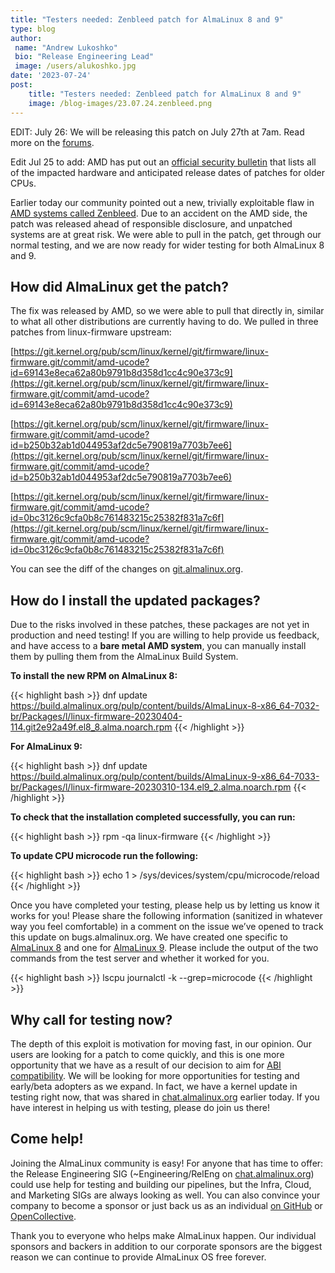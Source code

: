 ```yaml
---
title: "Testers needed: Zenbleed patch for AlmaLinux 8 and 9"
type: blog
author: 
 name: "Andrew Lukoshko"
 bio: "Release Engineering Lead"
 image: /users/alukoshko.jpg
date: '2023-07-24'
post:
    title: "Testers needed: Zenbleed patch for AlmaLinux 8 and 9"
    image: /blog-images/23.07.24.zenbleed.png
---
```


EDIT: July 26: We will be releasing this patch on July 27th at 7am. Read more on the [forums](https://almalinux.discourse.group/t/zenbleed-patch-release-7am-eastern-us-time-7-27-23/2802).

Edit Jul 25 to add: AMD has put out an [official security bulletin](https://www.amd.com/en/resources/product-security/bulletin/amd-sb-7008.html) that lists all of the impacted hardware and anticipated release dates of patches for older CPUs. 

Earlier today our community pointed out a new, trivially exploitable flaw in [AMD systems called Zenbleed](https://lwn.net/Articles/939099/). Due to an accident on the AMD side, the patch was released ahead of responsible disclosure, and unpatched systems are at great risk. We were able to pull in the patch, get through our normal testing, and we are now ready for wider testing for both AlmaLinux 8 and 9.


## How did AlmaLinux get the patch?

The fix was released by AMD, so we were able to pull that directly in, similar to what all other distributions are currently having to do. We pulled in three patches from linux-firmware upstream:

[https://git.kernel.org/pub/scm/linux/kernel/git/firmware/linux-firmware.git/commit/amd-ucode?id=69143e8eca62a80b9791b8d358d1cc4c90e373c9](https://git.kernel.org/pub/scm/linux/kernel/git/firmware/linux-firmware.git/commit/amd-ucode?id=69143e8eca62a80b9791b8d358d1cc4c90e373c9)

[https://git.kernel.org/pub/scm/linux/kernel/git/firmware/linux-firmware.git/commit/amd-ucode?id=b250b32ab1d044953af2dc5e790819a7703b7ee6](https://git.kernel.org/pub/scm/linux/kernel/git/firmware/linux-firmware.git/commit/amd-ucode?id=b250b32ab1d044953af2dc5e790819a7703b7ee6)

[https://git.kernel.org/pub/scm/linux/kernel/git/firmware/linux-firmware.git/commit/amd-ucode?id=0bc3126c9cfa0b8c761483215c25382f831a7c6f](https://git.kernel.org/pub/scm/linux/kernel/git/firmware/linux-firmware.git/commit/amd-ucode?id=0bc3126c9cfa0b8c761483215c25382f831a7c6f)

You can see the diff of the changes on [git.almalinux.org](https://git.almalinux.org/rpms/linux-firmware/commit/b908df53b1c732aa18435a947f8e3c6a45ebc72c). 


## How do I install the updated packages?

Due to the risks involved in these patches, these packages are not yet in production and need testing! If you are willing to help provide us feedback, and have access to a **bare metal AMD system**, you can manually install them by pulling them from the AlmaLinux Build System.  

**To install the new RPM on AlmaLinux 8:**

{{< highlight bash >}}
dnf update https://build.almalinux.org/pulp/content/builds/AlmaLinux-8-x86_64-7032-br/Packages/l/linux-firmware-20230404-114.git2e92a49f.el8_8.alma.noarch.rpm
{{< /highlight >}}

**For AlmaLinux 9:**

{{< highlight bash >}}
dnf update https://build.almalinux.org/pulp/content/builds/AlmaLinux-9-x86_64-7033-br/Packages/l/linux-firmware-20230310-134.el9_2.alma.noarch.rpm
{{< /highlight >}}


**To check that the installation completed successfully, you can run:**

{{< highlight bash >}}
rpm -qa linux-firmware
{{< /highlight >}}

**To update CPU microcode run the following:**

{{< highlight bash >}}
echo 1 > /sys/devices/system/cpu/microcode/reload
{{< /highlight >}}

Once you have completed your testing, please help us by letting us know it works for you! Please share the following information (sanitized in whatever way you feel comfortable) in a comment on the issue we’ve opened to track this update on bugs.almalinux.org. We have created one specific to [AlmaLinux 8](https://bugs.almalinux.org/view.php?id=412) and one for [AlmaLinux 9](https://bugs.almalinux.org/view.php?id=413). Please include the output of the two commands from the test server and whether it worked for you.

{{< highlight bash >}}
lscpu
journalctl -k --grep=microcode
{{< /highlight >}}


## Why call for testing now?

The depth of this exploit is motivation for moving fast, in our opinion. Our users are looking for a patch to come quickly, and this is one more opportunity that we have as a result of our decision to aim for [ABI compatibility](https://almalinux.org/blog/future-of-almalinux/). We will be looking for more opportunities for testing and early/beta adopters as we expand. In fact, we have a kernel update in testing right now, that was shared in [chat.almalinux.org](https://chat.almalinux.org/almalinux/pl/5o5ffzjc53djtrifnuqdeb1ser) earlier today. If you have interest in helping us with testing, please do join us there!


## Come help!

Joining the AlmaLinux community is easy! For anyone that has time to offer: the Release Engineering SIG (~Engineering/RelEng on [chat.almalinux.org](https://chat.almalinux.org)) could use help for testing and building our pipelines, but the Infra, Cloud, and Marketing SIGs are always looking as well. You can also convince your company to become a sponsor or just back us as an individual [on GitHub](https://github.com/sponsors/AlmaLinux) or [OpenCollective](https://opencollective.com/almalinux-os-foundation). 

Thank you to everyone who helps make AlmaLinux happen. Our individual sponsors and backers in addition to our corporate sponsors are the biggest reason we can continue to provide AlmaLinux OS free forever.
